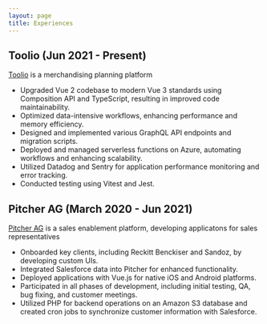 ```yaml
---
layout: page
title: Experiences
---
```


## Toolio (Jun 2021 - Present)

[Toolio](https://toolio.com/) is a merchandising planning platform

- Upgraded Vue 2 codebase to modern Vue 3 standards using Composition API and TypeScript, resulting in improved code maintainability.
- Optimized data-intensive workflows, enhancing performance and memory efficiency.
- Designed and implemented various GraphQL API endpoints and migration scripts.
- Deployed and managed serverless functions on Azure, automating workflows and enhancing scalability.
- Utilized Datadog and Sentry for application performance monitoring and error tracking.
- Conducted testing using Vitest and Jest.

## Pitcher AG (March 2020 - Jun 2021)

[Pitcher AG](http://pitcher.com/) is a sales enablement platform, developing applicatons for sales representatives

- Onboarded key clients, including Reckitt Benckiser and Sandoz, by developing custom UIs.
- Integrated Salesforce data into Pitcher for enhanced functionality.
- Deployed applications with Vue.js for native iOS and Android platforms.
- Participated in all phases of development, including initial testing, QA, bug fixing, and customer meetings.
- Utilized PHP for backend operations on an Amazon S3 database and created cron jobs to synchronize customer information with Salesforce.
